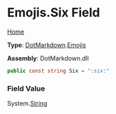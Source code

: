 # Emojis\.Six Field

[Home](../../../README.md)

**Type**: [DotMarkdown](../../README.md)\.[Emojis](../README.md)

**Assembly**: DotMarkdown\.dll

```csharp
public const string Six = ":six:"
```

### Field Value

System\.[String](https://docs.microsoft.com/en-us/dotnet/api/system.string)
